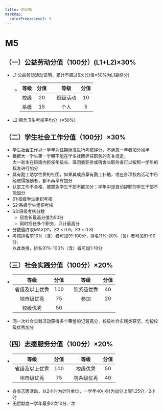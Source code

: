 ```yaml
---
title: 评优M5
markmap:
  colorFreezeLevel: 3
---
```

# M5
## （一）公益劳动分值（100分）(L1+L2)×30% 
  - L1:公益劳动活动证明，累计不超过5次(分值×50%为L1最终分)
    - |等级|分值||等级|分值|
      |:---:|:---:|:---:|:---:|:---:|
      |校级|20||班级活动|10|
      |系级|15||个人|5|
  - L2:宿舍卫生考核平均分（×50%） 
## （二）学生社会工作分值（100分）×30%
  - 学生社会工作以一学年为任期标准进行考核评分，不满意一年者加分减半
  - 根据大一学生第一学期不能在学生社团担任职务的有关规定，</br>大一新生在班级内担任年级长、班团委职务或宿舍长职务者可以按照一学年的标准进行加分
  - 具有勤工助学性质的社团，如果其成员享有勤工补助，或在各项校内活动中已经取得报酬者，都不再享有加分
  - 认定工作不合格、被罢免学生干部不能加分；学年中途自动辞职的学生干部不能加分
  - S1:校级学生组织考核 
  - S2:系级学生组织考核
  - S3:班级考核分数 
    - 宿舍长最高分值为50分
    - 同时担任多个职务，只计最高分
  - 分数最终取$MAX(S1，S2 \times 0.9，S3 \times 0.8)$
  - 考核排名前10%（含）者可加91-100分，排名11%-20%（含）者可加81-90分，</br>以此类推，排名91%-100%（含）者可加1-10分
## （三）社会实践分值（100分）×20%
  - |等级|分值||等级|分值|
    |:---:|:---:|:---:|:---:|:---:|
    |省级及以上优秀|100||院系级优秀|40|
    |地市级优秀|75||参加|20|
    |校级优秀|50|
  - 同一次社会实践活动获得多个荣誉的记最高分，校级社会实践类获奖，均按校级优秀加分
## （四）志愿服务分值（100分）×20%
  - |等级|分值||等级|分值|
    |:---:|:---:|:---:|:---:|:---:|
    |省级及以上优秀|100||校级优秀|50|
    |地市级优秀|75||院系级优秀|40|
  - 各类志愿活动，以2小时为计时单位，一学年40小时为加分上限1.25分／2小时 
  - 无偿献血一学年最多2次10分／次 